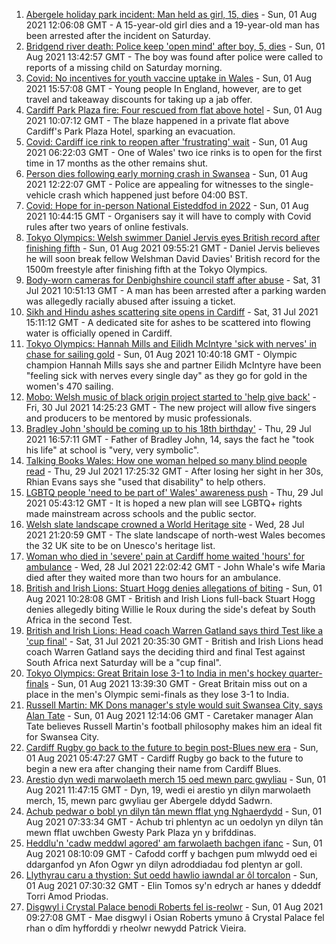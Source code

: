 1. [Abergele holiday park incident: Man held as girl, 15, dies](https://www.bbc.co.uk/news/uk-wales-58048295) - Sun, 01 Aug 2021 12:06:08 GMT - A 15-year-old girl dies and a 19-year-old man has been arrested after the incident on Saturday.
2. [Bridgend river death: Police keep 'open mind' after boy, 5, dies](https://www.bbc.co.uk/news/uk-wales-58045998) - Sun, 01 Aug 2021 13:42:57 GMT - The boy was found after police were called to reports of a missing child on Saturday morning.
3. [Covid: No incentives for youth vaccine uptake in Wales](https://www.bbc.co.uk/news/uk-wales-58047609) - Sun, 01 Aug 2021 15:57:08 GMT - Young people In England, however, are to get travel and takeaway discounts for taking up a jab offer.
4. [Cardiff Park Plaza fire: Four rescued from flat above hotel](https://www.bbc.co.uk/news/uk-wales-58039097) - Sun, 01 Aug 2021 10:07:12 GMT - The blaze happened in a private flat above Cardiff's Park Plaza Hotel, sparking an evacuation.
5. [Covid: Cardiff ice rink to reopen after 'frustrating' wait](https://www.bbc.co.uk/news/uk-wales-58010522) - Sun, 01 Aug 2021 06:22:03 GMT - One of Wales' two ice rinks is to open for the first time in 17 months as the other remains shut.
6. [Person dies following early morning crash in Swansea](https://www.bbc.co.uk/news/uk-wales-58047608) - Sun, 01 Aug 2021 12:22:07 GMT - Police are appealing for witnesses to the single-vehicle crash which happened just before 04:00 BST.
7. [Covid: Hope for in-person National Eisteddfod in 2022](https://www.bbc.co.uk/news/uk-wales-58047605) - Sun, 01 Aug 2021 10:44:15 GMT - Organisers say it will have to comply with Covid rules after two years of online festivals.
8. [Tokyo Olympics: Welsh swimmer Daniel Jervis eyes British record after finishing fifth](https://www.bbc.co.uk/sport/av/olympics/58046822) - Sun, 01 Aug 2021 09:55:21 GMT - Daniel Jervis believes he will soon break fellow Welshman David Davies' British record for the 1500m freestyle after finishing fifth at the Tokyo Olympics.
9. [Body-worn cameras for Denbighshire council staff after abuse](https://www.bbc.co.uk/news/uk-wales-58033983) - Sat, 31 Jul 2021 10:51:13 GMT - A man has been arrested after a parking warden was allegedly racially abused after issuing a ticket.
10. [Sikh and Hindu ashes scattering site opens in Cardiff](https://www.bbc.co.uk/news/uk-wales-57988853) - Sat, 31 Jul 2021 15:11:12 GMT - A dedicated site for ashes to be scattered into flowing water is officially opened in Cardiff.
11. [Tokyo Olympics: Hannah Mills and Eilidh McIntyre 'sick with nerves' in chase for sailing gold](https://www.bbc.co.uk/sport/av/olympics/58046824) - Sun, 01 Aug 2021 10:40:18 GMT - Olympic champion Hannah Mills says she and partner Eilidh McIntyre have been "feeling sick with nerves every single day" as they go for gold in the women's 470 sailing.
12. [Mobo: Welsh music of black origin project started to 'help give back'](https://www.bbc.co.uk/news/uk-wales-58030464) - Fri, 30 Jul 2021 14:25:23 GMT - The new project will allow five singers and producers to be mentored by music professionals.
13. [Bradley John 'should be coming up to his 18th birthday'](https://www.bbc.co.uk/news/uk-wales-58019640) - Thu, 29 Jul 2021 16:57:11 GMT - Father of Bradley John, 14, says the fact he "took his life" at school is "very, very symbolic".
14. [Talking Books Wales: How one woman helped so many blind people read](https://www.bbc.co.uk/news/uk-wales-58018316) - Thu, 29 Jul 2021 17:25:32 GMT - After losing her sight in her 30s, Rhian Evans says she "used that disability" to help others.
15. [LGBTQ people 'need to be part of' Wales' awareness push](https://www.bbc.co.uk/news/uk-wales-58001743) - Thu, 29 Jul 2021 05:43:12 GMT - It is hoped a new plan will see LGBTQ+ rights made mainstream across schools and the public sector.
16. [Welsh slate landscape crowned a World Heritage site](https://www.bbc.co.uk/news/uk-wales-58007018) - Wed, 28 Jul 2021 21:20:59 GMT - The slate landscape of north-west Wales becomes the 32 UK site to be on Unesco's heritage list.
17. [Woman who died in 'severe' pain at Cardiff home waited 'hours' for ambulance](https://www.bbc.co.uk/news/uk-wales-58006259) - Wed, 28 Jul 2021 22:02:42 GMT - John Whale's wife Maria died after they waited more than two hours for an ambulance.
18. [British and Irish Lions: Stuart Hogg denies allegations of biting](https://www.bbc.co.uk/sport/rugby-union/58047341) - Sun, 01 Aug 2021 10:28:08 GMT - British and Irish Lions full-back Stuart Hogg denies allegedly biting Willie le Roux during the side's defeat by South Africa in the second Test.
19. [British and Irish Lions: Head coach Warren Gatland says third Test like a 'cup final'](https://www.bbc.co.uk/sport/rugby-union/58043738) - Sat, 31 Jul 2021 20:35:30 GMT - British and Irish Lions head coach Warren Gatland says the deciding third and final Test against South Africa next Saturday will be a "cup final".
20. [Tokyo Olympics: Great Britain lose 3-1 to India in men's hockey quarter-finals](https://www.bbc.co.uk/sport/olympics/58045615) - Sun, 01 Aug 2021 13:39:30 GMT - Great Britain miss out on a place in the men's Olympic semi-finals as they lose 3-1 to India.
21. [Russell Martin: MK Dons manager's style would suit Swansea City, says Alan Tate](https://www.bbc.co.uk/sport/football/58041792) - Sun, 01 Aug 2021 12:14:06 GMT - Caretaker manager Alan Tate believes Russell Martin's football philosophy makes him an ideal fit for Swansea City.
22. [Cardiff Rugby go back to the future to begin post-Blues new era](https://www.bbc.co.uk/sport/rugby-union/58019430) - Sun, 01 Aug 2021 05:47:27 GMT - Cardiff Rugby go back to the future to begin a new era after changing their name from Cardiff Blues.
23. [Arestio dyn wedi marwolaeth merch 15 oed mewn parc gwyliau](https://www.bbc.co.uk/newyddion/58048276) - Sun, 01 Aug 2021 11:47:15 GMT - Dyn, 19, wedi ei arestio yn dilyn marwolaeth merch, 15, mewn parc gwyliau ger Abergele ddydd Sadwrn.
24. [Achub pedwar o bobl yn dilyn tân mewn fflat yng Nghaerdydd](https://www.bbc.co.uk/newyddion/58046468) - Sun, 01 Aug 2021 07:33:34 GMT - Achub tri phlentyn ac un oedolyn yn dilyn tân mewn fflat uwchben Gwesty Park Plaza yn y brifddinas.
25. [Heddlu'n 'cadw meddwl agored' am farwolaeth bachgen ifanc](https://www.bbc.co.uk/newyddion/58046469) - Sun, 01 Aug 2021 08:10:09 GMT - Cafodd corff y bachgen pum mlwydd oed ei ddarganfod yn Afon Ogwr yn dilyn adroddiadau fod plentyn ar goll.
26. [Llythyrau caru a thystion: Sut oedd hawlio iawndal ar ôl torcalon](https://www.bbc.co.uk/newyddion/58029257) - Sun, 01 Aug 2021 07:30:32 GMT - Elin Tomos sy'n edrych ar hanes y ddeddf Torri Amod Priodas.
27. [Disgwyl i Crystal Palace benodi Roberts fel is-reolwr](https://www.bbc.co.uk/newyddion/58046473) - Sun, 01 Aug 2021 09:27:08 GMT - Mae disgwyl i Osian Roberts ymuno â Crystal Palace fel rhan o dîm hyfforddi y rheolwr newydd Patrick Vieira.
